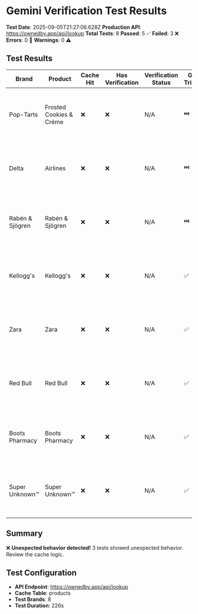 # Gemini Verification Test Results

**Test Date**: 2025-09-05T21:27:06.628Z
**Production API**: https://ownedby.app/api/lookup
**Total Tests**: 8
**Passed**: 5 ✅
**Failed**: 3 ❌
**Errors**: 0 🚨
**Warnings**: 0 ⚠️

## Test Results

| Brand | Product | Cache Hit | Has Verification | Verification Status | Gemini Triggered | Expected? | Response Time | Notes |
|-------|---------|-----------|------------------|-------------------|------------------|-----------|---------------|-------|
| Pop-Tarts | Frosted Cookies & Crème | ❌ | ❌ | N/A | ⏭️ | ❌ | 13333ms | No cache entry - Gemini should run |
| Delta | Airlines | ❌ | ❌ | N/A | ⏭️ | ❌ | 11753ms | No cache entry - Gemini should run |
| Rabén & Sjögren | Rabén & Sjögren | ❌ | ❌ | N/A | ⏭️ | ❌ | 12856ms | No cache entry - Gemini should run |
| Kellogg's | Kellogg's | ❌ | ❌ | N/A | ✅ | ✅ | 66433ms | No cache entry - Gemini should run |
| Zara | Zara | ❌ | ❌ | N/A | ✅ | ✅ | 46396ms | No cache entry - Gemini should run |
| Red Bull | Red Bull | ❌ | ❌ | N/A | ✅ | ✅ | 36336ms | No cache entry - Gemini should run |
| Boots Pharmacy | Boots Pharmacy | ❌ | ❌ | N/A | ✅ | ✅ | 27869ms | No cache entry - Gemini should run |
| Super Unknown™️ | Super Unknown™️ | ❌ | ❌ | N/A | ✅ | ✅ | 2224ms | No cache entry - Gemini should run |

## Summary

❌ **Unexpected behavior detected!** 3 tests showed unexpected behavior. Review the cache logic.

## Test Configuration

- **API Endpoint**: https://ownedby.app/api/lookup
- **Cache Table**: products
- **Test Brands**: 8
- **Test Duration**: 226s

